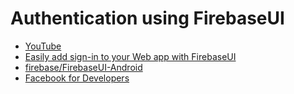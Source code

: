 # Authentication using FirebaseUI

- [YouTube](https://youtu.be/va-nUcKGs2E)
- [Easily add sign-in to your Web app with FirebaseUI](https://firebase.google.com/docs/auth/web/firebaseui)
- [firebase/FirebaseUI-Android](https://github.com/firebase/FirebaseUI-Android)
- [Facebook for Developers](https://developers.facebook.com/)